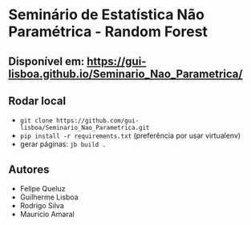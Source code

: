 # Seminário de Estatística Não Paramétrica - Random Forest

## Disponível em: <https://gui-lisboa.github.io/Seminario_Nao_Parametrica/>

## Rodar local

- ```git clone https://github.com/gui-lisboa/Seminario_Nao_Parametrica.git```
- ```pip install -r requirements.txt``` (preferência por usar virtualenv)
- gerar páginas: ```jb build .```

## Autores

- Felipe Queluz
- Guilherme Lisboa
- Rodrigo Silva
- Maurício Amaral
